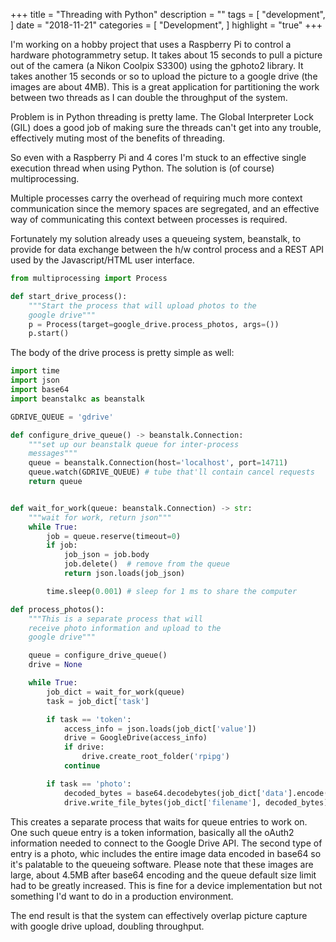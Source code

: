 +++
title = "Threading with Python"
description = ""
tags = [
    "development",
]
date = "2018-11-21"
categories = [
    "Development",
]
highlight = "true"
+++

I'm working on a hobby project that uses a Raspberry Pi to control a hardware photogrammetry setup. It takes about 15 seconds to pull a picture out of the camera (a Nikon Coolpix S3300) using the gphoto2 library. It takes another 15 seconds or so to upload the picture to a google drive (the images are about 4MB). This is a great application for partitioning the work between two threads as I can double the throughput of the system.

Problem is in Python threading is pretty lame. The Global Interpreter Lock (GIL) does a good job of making sure the threads can't get into any trouble, effectively muting most of the benefits of threading. 

So even with a Raspberry Pi and 4 cores I'm stuck to an effective single execution thread when using Python. The solution is (of course) multiprocessing.

Multiple processes carry the overhead of requiring much more context communication since the memory spaces are segregated, and an effective way of communicating this context between processes is required.

Fortunately my solution already uses a queueing system, beanstalk, to provide for data exchange between the h/w control process and a REST API used by the Javascript/HTML user interface.

```python
from multiprocessing import Process

def start_drive_process():
    """Start the process that will upload photos to the
    google drive"""
    p = Process(target=google_drive.process_photos, args=())
    p.start()
```
The body of the drive process is pretty simple as well:

```python
import time
import json
import base64
import beanstalkc as beanstalk

GDRIVE_QUEUE = 'gdrive'

def configure_drive_queue() -> beanstalk.Connection:
    """set up our beanstalk queue for inter-process
    messages"""
    queue = beanstalk.Connection(host='localhost', port=14711)
    queue.watch(GDRIVE_QUEUE) # tube that'll contain cancel requests
    return queue


def wait_for_work(queue: beanstalk.Connection) -> str:
    """wait for work, return json"""
    while True:
        job = queue.reserve(timeout=0)
        if job:
            job_json = job.body
            job.delete()  # remove from the queue
            return json.loads(job_json)

        time.sleep(0.001) # sleep for 1 ms to share the computer

def process_photos():
    """This is a separate process that will
    receive photo information and upload to the
    google drive"""

    queue = configure_drive_queue()
    drive = None

    while True:
        job_dict = wait_for_work(queue)
        task = job_dict['task']

        if task == 'token':
            access_info = json.loads(job_dict['value'])
            drive = GoogleDrive(access_info)
            if drive:
                drive.create_root_folder('rpipg')
            continue

        if task == 'photo':
            decoded_bytes = base64.decodebytes(job_dict['data'].encode('utf-8'))
            drive.write_file_bytes(job_dict['filename'], decoded_bytes)
```

This creates a separate process that waits for queue entries to work on. One such queue entry is a token information, basically all the oAuth2 information needed to connect to the Google Drive API. The second type of entry is a photo, whic includes the entire image data encoded in base64 so it's palatable to the queueing software. Please note that these images are large, about 4.5MB after base64 encoding and the queue default size limit had to be greatly increased. This is fine for a device implementation but not something I'd want to do in a production environment.

The end result is that the system can effectively overlap picture capture with google drive upload, doubling throughput. 